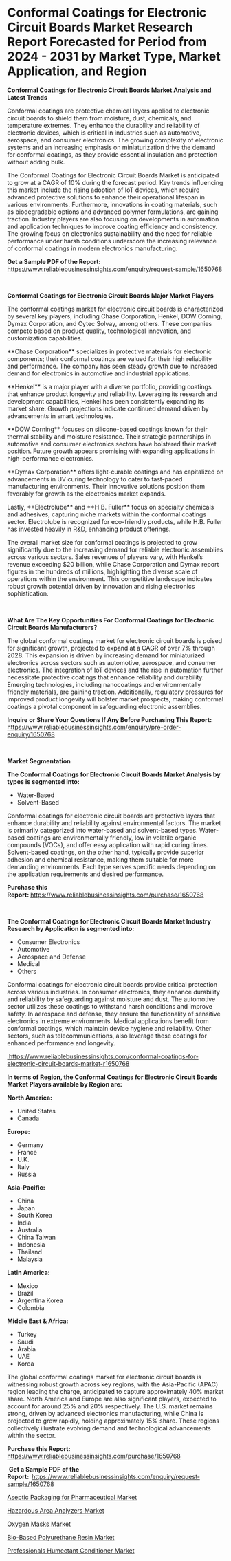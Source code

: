 <p><h1>Conformal Coatings for Electronic Circuit Boards Market Research Report Forecasted for Period from 2024 -  2031 by Market Type, Market Application, and Region</h1></p><p><strong>Conformal Coatings for Electronic Circuit Boards Market Analysis and Latest Trends</strong></p>
<p><p>Conformal coatings are protective chemical layers applied to electronic circuit boards to shield them from moisture, dust, chemicals, and temperature extremes. They enhance the durability and reliability of electronic devices, which is critical in industries such as automotive, aerospace, and consumer electronics. The growing complexity of electronic systems and an increasing emphasis on miniaturization drive the demand for conformal coatings, as they provide essential insulation and protection without adding bulk.</p><p>The Conformal Coatings for Electronic Circuit Boards Market is anticipated to grow at a CAGR of 10% during the forecast period. Key trends influencing this market include the rising adoption of IoT devices, which require advanced protective solutions to enhance their operational lifespan in various environments. Furthermore, innovations in coating materials, such as biodegradable options and advanced polymer formulations, are gaining traction. Industry players are also focusing on developments in automation and application techniques to improve coating efficiency and consistency. The growing focus on electronics sustainability and the need for reliable performance under harsh conditions underscore the increasing relevance of conformal coatings in modern electronics manufacturing.</p></p>
<p><strong>Get a Sample PDF of the Report:&nbsp;</strong> <a href="https://www.reliablebusinessinsights.com/enquiry/request-sample/1650768?utm_campaign=102&utm_medium=2&utm_source=Github&utm_content=ia&utm_term=08122024&utm_id=conformal-coatings-for-electronic-circuit-boards">https://www.reliablebusinessinsights.com/enquiry/request-sample/1650768</a></p>
<p>&nbsp;</p>
<p><strong>Conformal Coatings for Electronic Circuit Boards Major Market Players</strong></p>
<p><p>The conformal coatings market for electronic circuit boards is characterized by several key players, including Chase Corporation, Henkel, DOW Corning, Dymax Corporation, and Cytec Solvay, among others. These companies compete based on product quality, technological innovation, and customization capabilities.</p><p>**Chase Corporation** specializes in protective materials for electronic components; their conformal coatings are valued for their high reliability and performance. The company has seen steady growth due to increased demand for electronics in automotive and industrial applications.</p><p>**Henkel** is a major player with a diverse portfolio, providing coatings that enhance product longevity and reliability. Leveraging its research and development capabilities, Henkel has been consistently expanding its market share. Growth projections indicate continued demand driven by advancements in smart technologies.</p><p>**DOW Corning** focuses on silicone-based coatings known for their thermal stability and moisture resistance. Their strategic partnerships in automotive and consumer electronics sectors have bolstered their market position. Future growth appears promising with expanding applications in high-performance electronics.</p><p>**Dymax Corporation** offers light-curable coatings and has capitalized on advancements in UV curing technology to cater to fast-paced manufacturing environments. Their innovative solutions position them favorably for growth as the electronics market expands.</p><p>Lastly, **Electrolube** and **H.B. Fuller** focus on specialty chemicals and adhesives, capturing niche markets within the conformal coatings sector. Electrolube is recognized for eco-friendly products, while H.B. Fuller has invested heavily in R&D, enhancing product offerings.</p><p>The overall market size for conformal coatings is projected to grow significantly due to the increasing demand for reliable electronic assemblies across various sectors. Sales revenues of players vary, with Henkel’s revenue exceeding $20 billion, while Chase Corporation and Dymax report figures in the hundreds of millions, highlighting the diverse scale of operations within the environment. This competitive landscape indicates robust growth potential driven by innovation and rising electronics sophistication.</p></p>
<p>&nbsp;</p>
<p><strong>What Are The Key Opportunities For Conformal Coatings for Electronic Circuit Boards Manufacturers?</strong></p>
<p><p>The global conformal coatings market for electronic circuit boards is poised for significant growth, projected to expand at a CAGR of over 7% through 2028. This expansion is driven by increasing demand for miniaturized electronics across sectors such as automotive, aerospace, and consumer electronics. The integration of IoT devices and the rise in automation further necessitate protective coatings that enhance reliability and durability. Emerging technologies, including nanocoatings and environmentally friendly materials, are gaining traction. Additionally, regulatory pressures for improved product longevity will bolster market prospects, making conformal coatings a pivotal component in safeguarding electronic assemblies.</p></p>
<p><strong>Inquire or Share Your Questions If Any Before Purchasing This Report:</strong> <a href="https://www.reliablebusinessinsights.com/enquiry/pre-order-enquiry/1650768?utm_campaign=102&utm_medium=2&utm_source=Github&utm_content=ia&utm_term=08122024&utm_id=conformal-coatings-for-electronic-circuit-boards">https://www.reliablebusinessinsights.com/enquiry/pre-order-enquiry/1650768</a></p>
<p>&nbsp;</p>
<p><strong>Market Segmentation</strong></p>
<p><strong>The Conformal Coatings for Electronic Circuit Boards Market Analysis by types is segmented into:</strong></p>
<p><ul><li>Water-Based</li><li>Solvent-Based</li></ul></p>
<p><p>Conformal coatings for electronic circuit boards are protective layers that enhance durability and reliability against environmental factors. The market is primarily categorized into water-based and solvent-based types. Water-based coatings are environmentally friendly, low in volatile organic compounds (VOCs), and offer easy application with rapid curing times. Solvent-based coatings, on the other hand, typically provide superior adhesion and chemical resistance, making them suitable for more demanding environments. Each type serves specific needs depending on the application requirements and desired performance.</p></p>
<p><strong>Purchase this Report:&nbsp;</strong><a href="https://www.reliablebusinessinsights.com/purchase/1650768?utm_campaign=102&utm_medium=2&utm_source=Github&utm_content=ia&utm_term=08122024&utm_id=conformal-coatings-for-electronic-circuit-boards">https://www.reliablebusinessinsights.com/purchase/1650768</a></p>
<p>&nbsp;</p>
<p><strong>The Conformal Coatings for Electronic Circuit Boards Market Industry Research by Application is segmented into:</strong></p>
<p><ul><li>Consumer Electronics</li><li>Automotive</li><li>Aerospace and Defense</li><li>Medical</li><li>Others</li></ul></p>
<p><p>Conformal coatings for electronic circuit boards provide critical protection across various industries. In consumer electronics, they enhance durability and reliability by safeguarding against moisture and dust. The automotive sector utilizes these coatings to withstand harsh conditions and improve safety. In aerospace and defense, they ensure the functionality of sensitive electronics in extreme environments. Medical applications benefit from conformal coatings, which maintain device hygiene and reliability. Other sectors, such as telecommunications, also leverage these coatings for enhanced performance and longevity.</p></p>
<p><a href="https://www.reliablebusinessinsights.com/conformal-coatings-for-electronic-circuit-boards-market-r1650768?utm_campaign=102&utm_medium=2&utm_source=Github&utm_content=ia&utm_term=08122024&utm_id=conformal-coatings-for-electronic-circuit-boards">&nbsp;https://www.reliablebusinessinsights.com/conformal-coatings-for-electronic-circuit-boards-market-r1650768</a></p>
<p><strong>In terms of Region, the Conformal Coatings for Electronic Circuit Boards Market Players available by Region are:</strong></p>
<p>
    <p> <strong> North America: </strong>
        <ul>
            <li>United States</li>
            <li>Canada</li>
        </ul>
        </p> 
    <p> <strong> Europe: </strong>
        <ul>
            <li>Germany</li>
            <li>France</li>
            <li>U.K.</li>
            <li>Italy</li>
            <li>Russia</li>
        </ul>
        </p> 
    <p> <strong> Asia-Pacific: </strong>
        <ul>
            <li>China</li>
            <li>Japan</li>
            <li>South Korea</li>
            <li>India</li>
            <li>Australia</li>
            <li>China Taiwan</li>
            <li>Indonesia</li>
            <li>Thailand</li>
            <li>Malaysia</li>
        </ul>
        </p> 
    <p> <strong> Latin America: </strong>
        <ul>
            <li>Mexico</li>
            <li>Brazil</li>
            <li>Argentina Korea</li>
            <li>Colombia</li>
        </ul>
        </p> 
    <p> <strong> Middle East & Africa: </strong>
        <ul>
            <li>Turkey</li>
            <li>Saudi</li>
            <li>Arabia</li>
            <li>UAE</li>
            <li>Korea</li>
        </ul>
    </p>
    </p>
<p><p>The global conformal coatings market for electronic circuit boards is witnessing robust growth across key regions, with the Asia-Pacific (APAC) region leading the charge, anticipated to capture approximately 40% market share. North America and Europe are also significant players, expected to account for around 25% and 20% respectively. The U.S. market remains strong, driven by advanced electronics manufacturing, while China is projected to grow rapidly, holding approximately 15% share. These regions collectively illustrate evolving demand and technological advancements within the sector.</p></p>
<p><strong>Purchase this Report: </strong><a href="https://www.reliablebusinessinsights.com/purchase/1650768?utm_campaign=102&utm_medium=2&utm_source=Github&utm_content=ia&utm_term=08122024&utm_id=conformal-coatings-for-electronic-circuit-boards">https://www.reliablebusinessinsights.com/purchase/1650768</a></p>
<p>&nbsp;<strong>Get a Sample PDF of the Report:&nbsp;&nbsp;</strong><a href="https://www.reliablebusinessinsights.com/enquiry/request-sample/1650768?utm_campaign=102&utm_medium=2&utm_source=Github&utm_content=ia&utm_term=08122024&utm_id=conformal-coatings-for-electronic-circuit-boards">https://www.reliablebusinessinsights.com/enquiry/request-sample/1650768</a></p>
<p><strong></strong></p>
<p><p><a href="https://www.linkedin.com/pulse/deep-dive-aseptic-packaging-pharmaceutical-market-itstrends-4jn9e?utm_campaign=102&utm_medium=2&utm_source=Github&utm_content=ia&utm_term=08122024&utm_id=conformal-coatings-for-electronic-circuit-boards">Aseptic Packaging for Pharmaceutical Market</a></p><p><a href="https://github.com/NargisHussain75/Market-Research-Report-List-1/blob/main/hazardous-area-analyzers-market.md?utm_campaign=102&utm_medium=2&utm_source=Github&utm_content=ia&utm_term=08122024&utm_id=conformal-coatings-for-electronic-circuit-boards">Hazardous Area Analyzers Market</a></p><p><a href="https://www.linkedin.com/pulse/oxygen-masks-market-report-financial-overview-growth-estimated-3p7be?utm_campaign=102&utm_medium=2&utm_source=Github&utm_content=ia&utm_term=08122024&utm_id=conformal-coatings-for-electronic-circuit-boards">Oxygen Masks Market</a></p><p><a href="https://github.com/cervetatum8110/Market-Research-Report-List-1/blob/main/bio-based-polyurethane-resin-market.md?utm_campaign=102&utm_medium=2&utm_source=Github&utm_content=ia&utm_term=08122024&utm_id=conformal-coatings-for-electronic-circuit-boards">Bio-Based Polyurethane Resin Market</a></p><p><a href="https://www.linkedin.com/pulse/compreh-proposis-fbaif?utm_campaign=102&utm_medium=2&utm_source=Github&utm_content=ia&utm_term=08122024&utm_id=conformal-coatings-for-electronic-circuit-boards">Professionals Humectant Conditioner Market</a></p></p>